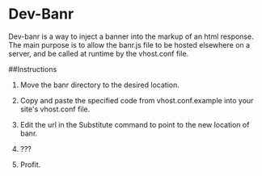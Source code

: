 # Dev-Banr

Dev-banr is a way to inject a banner into the markup of an html response.
The main purpose is to allow the banr.js file to be hosted elsewhere
on a server, and be called at runtime by the vhost.conf file.

##Instructions

1. Move the banr directory to the desired location.

2. Copy and paste the specified code from vhost.conf.example into your site's vhost.conf file.

3. Edit the url in the Substitute command to point to the new location of banr.

4. ???

5. Profit.
